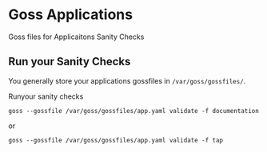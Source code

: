# Goss Applications
Goss files for Applicaitons Sanity Checks

## Run your Sanity Checks

You generally store your applications gossfiles in `/var/goss/gossfiles/`.

Runyour  sanity checks
```
goss --gossfile /var/goss/gossfiles/app.yaml validate -f documentation
```
or
```
goss --gossfile /var/goss/gossfiles/app.yaml validate -f tap
```
